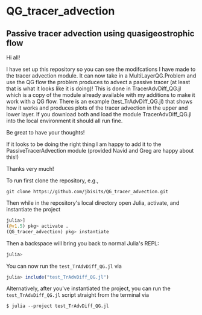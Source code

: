 # QG_tracer_advection
## Passive tracer advection using quasigeostrophic flow

Hi all!

I have set up this repository so you can see the modifcations I have made to the tracer advection module.
It can now take in a MultiLayerQG.Problem and use the QG flow the problem produces to advect a passive tracer (at least that is what it looks like it is doing)!
This is done in TracerAdvDiff_QG.jl which is a copy of the module already available with my additions to make it work with a QG flow.
There is an example (test_TrAdvDiff_QG.jl) that shows how it works and produces plots of the tracer advection in the upper and lower layer.
If you download both and load the module TracerAdvDiff_QG.jl into the local environment it should all run fine.

Be great to have your thoughts!

If it looks to be doing the right thing I am happy to add it to the PassiveTracerAdvection module (provided Navid and Greg are happy about this!)

Thanks very much!



To run first clone the repository, e.g.,

```
git clone https://github.com/jbisits/QG_tracer_advection.git
```

Then while in the repository's local directory open Julia, activate, and instantiate the project

```julia
julia>]
(@v1.5) pkg> activate .
(QG_tracer_advection) pkg> instantiate
```

Then a backspace will bring you back to normal Julia's REPL:
```julia
julia>
```

You can now run the `test_TrAdvDiff_QG.jl` via
```julia
julia> include("test_TrAdvDiff_QG.jl")
```

Alternatively, after you've instantiated the project, you can run the `test_TrAdvDiff_QG.jl` script straight from the terminal via

```
$ julia --project test_TrAdvDiff_QG.jl
```
